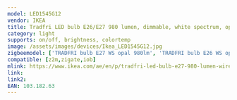 ```yaml
---
model: LED1545G12
vendor: IKEA
title: Tradfri LED bulb E26/E27 980 lumen, dimmable, white spectrum, opal white
category: light
supports: on/off, brightness, colortemp
image: /assets/images/devices/Ikea_LED1545G12.jpg
zigbeemodel: ['TRADFRI bulb E27 WS opal 980lm', 'TRADFRI bulb E26 WS opal 980lm','TRADFRI bulb E27 WS\uFFFDopal 980lm',]
compatible: [z2m,zigate,iob]
mlink: https://www.ikea.com/ae/en/p/tradfri-led-bulb-e27-980-lumen-wireless-dimmable-white-spectrum-opal-white-10318263/
link: 
link2: 
EAN: 103.182.63
---
```

